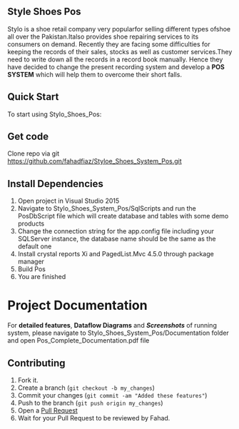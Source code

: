 <!DOCTYPE html>
<html>

<head>
  <meta charset="utf-8">
  <meta name="viewport" content="width=device-width, initial-scale=1.0">
  <title>Style_Shoes_System</title>
  <link rel="stylesheet" href="https://stackedit.io/style.css" />
</head>

<body class="stackedit">
  
<h2 id="style-shoes-pos">Style Shoes Pos</h2>
<p>Stylo is a shoe retail company very popularfor selling different types ofshoe all over the Pakistan.Italso provides shoe repairing services to its consumers on demand. Recently they are facing some difficulties for keeping the records of their sales, stocks as well as customer services.They need to write down all the records in a record book manually. Hence they have decided to change the present recording system and develop a <strong>POS SYSTEM</strong> which will help them to overcome their short falls.</p>
<h2 id="quick-start">Quick Start</h2>
<p>To start using Stylo_Shoes_Pos:</p>
<h2 id="get-code">Get code</h2>
<p>Clone repo via git<br>
<a href="https://github.com/fahadfiaz/Styloe_Shoes_System_Pos.git">https://github.com/fahadfiaz/Styloe_Shoes_System_Pos.git</a></p>
<h2 id="install-dependencies">Install Dependencies</h2>
<ol>
<li>Open project in Visual Studio 2015</li>
<li>Navigate to Stylo_Shoes_System_Pos/SqlScripts and run the PosDbScript file which will create database and tables with some demo products</li>
<li>Change the connection string for the app.config file including your SQLServer instance, the database name should be the same as the default one</li>
<li>Install crystal reports Xi and PagedList.Mvc 4.5.0 through package manager</li>
<li>Build Pos</li>
<li>You are finished</li>
</ol>
<h1 id="project-documentation">Project Documentation</h1>
<p>For <strong>detailed features</strong>, <strong>Dataflow Diagrams</strong> and <em><strong>Screenshots</strong></em> of running system, please navigate to Stylo_Shoes_System_Pos/Documentation folder and open Pos_Complete_Documentation.pdf file</p>
<h2 id="contributing">Contributing</h2>
<ol>
<li>Fork it.</li>
<li>Create a branch (<code>git checkout -b my_changes</code>)</li>
<li>Commit your changes (<code>git commit -am "Added these features"</code>)</li>
<li>Push to the branch (<code>git push origin my_changes</code>)</li>
<li>Open a  <a href="http://github.com/github/pos/pulls">Pull Request</a></li>
<li>Wait for your Pull Request to be reviewed by Fahad.</li>
</ol>
</div>
</body>

</html>
